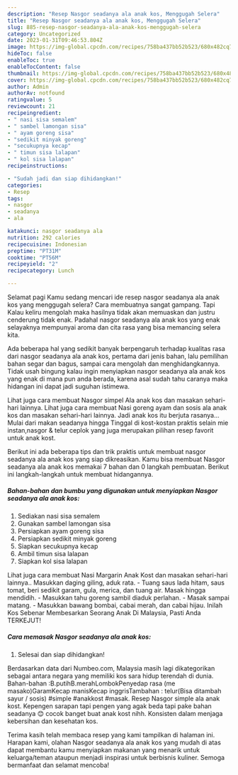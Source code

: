 ```yaml
---
description: "Resep Nasgor seadanya ala anak kos, Menggugah Selera"
title: "Resep Nasgor seadanya ala anak kos, Menggugah Selera"
slug: 885-resep-nasgor-seadanya-ala-anak-kos-menggugah-selera
category: Uncategorized
date: 2023-01-31T09:46:53.804Z
image: https://img-global.cpcdn.com/recipes/758ba437bb52b523/680x482cq70/nasgor-seadanya-ala-anak-kos-foto-resep-utama.jpg
hideToc: false
enableToc: true
enableTocContent: false
thumbnail: https://img-global.cpcdn.com/recipes/758ba437bb52b523/680x482cq70/nasgor-seadanya-ala-anak-kos-foto-resep-utama.jpg
cover: https://img-global.cpcdn.com/recipes/758ba437bb52b523/680x482cq70/nasgor-seadanya-ala-anak-kos-foto-resep-utama.jpg
author: Admin
authorAv: notfound
ratingvalue: 5
reviewcount: 21
recipeingredient:
- " nasi sisa semalem"
- " sambel lamongan sisa"
- " ayam goreng sisa"
- "sedikit minyak goreng"
- "secukupnya kecap"
- " timun sisa lalapan"
- " kol sisa lalapan"
recipeinstructions:

- "Sudah jadi dan siap dihidangkan!"
categories:
- Resep
tags:
- nasgor
- seadanya
- ala

katakunci: nasgor seadanya ala 
nutrition: 292 calories
recipecuisine: Indonesian
preptime: "PT31M"
cooktime: "PT56M"
recipeyield: "2"
recipecategory: Lunch

---
```



Selamat pagi Kamu sedang mencari ide resep nasgor seadanya ala anak kos yang menggugah selera? Cara membuatnya sangat gampang. Tapi Kalau keliru mengolah maka hasilnya tidak akan memuaskan dan justru cenderung tidak enak. Padahal nasgor seadanya ala anak kos yang enak selayaknya mempunyai aroma dan cita rasa yang bisa memancing selera kita.


Ada beberapa hal yang sedikit banyak berpengaruh terhadap kualitas rasa dari nasgor seadanya ala anak kos, pertama dari jenis bahan, lalu pemilihan bahan segar dan bagus, sampai cara mengolah dan menghidangkannya. Tidak usah bingung kalau ingin menyiapkan nasgor seadanya ala anak kos yang enak di mana pun anda berada, karena asal sudah tahu caranya maka hidangan ini dapat jadi suguhan istimewa.

Lihat juga cara membuat Nasgor simpel Ala anak kos dan masakan sehari-hari lainnya. Lihat juga cara membuat Nasi goreng ayam dan sosis ala anak kos dan masakan sehari-hari lainnya. Jadi anak kos itu berjuta rasanya… Mulai dari makan seadanya hingga Tinggal di kost-kostan praktis selain mie instan,nasgor &amp; telur ceplok yang juga merupakan pilihan resep favorit untuk anak kost.


Berikut ini ada beberapa tips dan trik praktis untuk membuat nasgor seadanya ala anak kos yang siap dikreasikan. Kamu bisa membuat Nasgor seadanya ala anak kos memakai 7 bahan dan 0 langkah pembuatan. Berikut ini langkah-langkah untuk membuat hidangannya.

<!--inarticleads1-->

##### Bahan-bahan dan bumbu yang digunakan untuk menyiapkan Nasgor seadanya ala anak kos:

1. Sediakan  nasi sisa semalem
1. Gunakan  sambel lamongan sisa
1. Persiapkan  ayam goreng sisa
1. Persiapkan sedikit minyak goreng
1. Siapkan secukupnya kecap
1. Ambil  timun sisa lalapan
1. Siapkan  kol sisa lalapan


Lihat juga cara membuat Nasi Margarin Anak Kost dan masakan sehari-hari lainnya.. Masukkan daging giling, aduk rata. - Tuang saus lada hitam, saus tomat, beri sedikit garam, gula, merica, dan tuang air. Masak hingga mendidih. - Masukkan tahu goreng sambil diaduk perlahan. - Masak sampai matang. - Masukkan bawang bombai, cabai merah, dan cabai hijau. Inilah Kos Sebenar Membesarkan Seorang Anak Di Malaysia, Pasti Anda TERKEJUT! 

<!--inarticleads2-->

##### Cara memasak Nasgor seadanya ala anak kos:


1. Selesai dan siap dihidangkan!

Berdasarkan data dari Numbeo.com, Malaysia masih lagi dikategorikan sebagai antara negara yang memiliki kos sara hidup terendah di dunia. Bahan-bahan :B.putihB.merahLombokPenyedap rasa (me masako)GaramKecap manisKecap inggrisTambahan : telur(Bisa ditambah sayur / sosis) #simple #anakkost #masak. Resep Nasgor simple ala anak kost. Kepengen sarapan tapi pengen yang agak beda tapi pake bahan seadanya 😊 cocok banget buat anak kost nihh. Konsisten dalam menjaga kebersihan dan kesehatan kos. 

Terima kasih telah membaca resep yang kami tampilkan di halaman ini. Harapan kami, olahan Nasgor seadanya ala anak kos yang mudah di atas dapat membantu kamu menyiapkan makanan yang menarik untuk keluarga/teman ataupun menjadi inspirasi untuk berbisnis kuliner. Semoga bermanfaat dan selamat mencoba!
